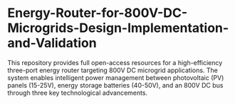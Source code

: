 # Energy-Router-for-800V-DC-Microgrids-Design-Implementation-and-Validation
This repository provides full open-access resources for a high-efficiency three-port energy router targeting 800V DC microgrid applications. The system enables intelligent power management between photovoltaic (PV) panels (15-25V), energy storage batteries (40-50V), and an 800V DC bus through three key technological advancements.

